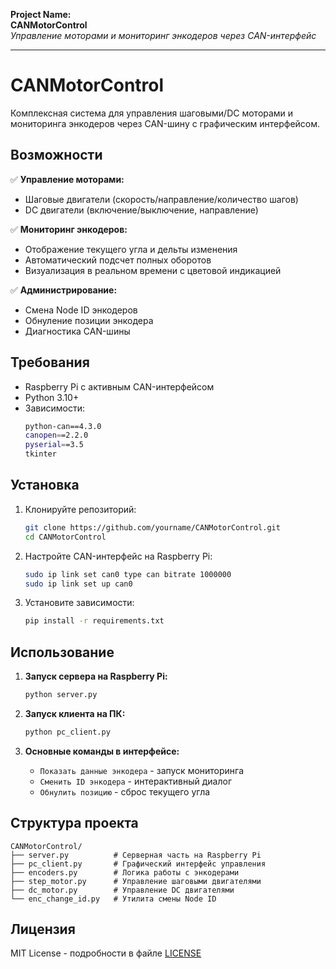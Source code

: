 **Project Name:**  
**CANMotorControl**  
*Управление моторами и мониторинг энкодеров через CAN-интерфейс*

---

# CANMotorControl  
Комплексная система для управления шаговыми/DC моторами и мониторинга энкодеров через CAN-шину с графическим интерфейсом.

## Возможности  
✅ **Управление моторами:**  
- Шаговые двигатели (скорость/направление/количество шагов)  
- DC двигатели (включение/выключение, направление)  

✅ **Мониторинг энкодеров:**  
- Отображение текущего угла и дельты изменения  
- Автоматический подсчет полных оборотов  
- Визуализация в реальном времени с цветовой индикацией  

✅ **Администрирование:**  
- Смена Node ID энкодеров  
- Обнуление позиции энкодера  
- Диагностика CAN-шины  

## Требования  
- Raspberry Pi с активным CAN-интерфейсом  
- Python 3.10+  
- Зависимости:  
  ```bash
  python-can==4.3.0
  canopen==2.2.0
  pyserial==3.5
  tkinter
  ```

## Установка  
1. Клонируйте репозиторий:  
   ```bash
   git clone https://github.com/yourname/CANMotorControl.git
   cd CANMotorControl
   ```

2. Настройте CAN-интерфейс на Raspberry Pi:  
   ```bash
   sudo ip link set can0 type can bitrate 1000000
   sudo ip link set up can0
   ```

3. Установите зависимости:  
   ```bash
   pip install -r requirements.txt
   ```

## Использование  
1. **Запуск сервера на Raspberry Pi:**  
   ```bash
   python server.py
   ```

2. **Запуск клиента на ПК:**  
   ```bash
   python pc_client.py
   ```

3. **Основные команды в интерфейсе:**  
   - `Показать данные энкодера` - запуск мониторинга  
   - `Сменить ID энкодера` - интерактивный диалог  
   - `Обнулить позицию` - сброс текущего угла  

## Структура проекта  
```  
CANMotorControl/  
├── server.py          # Серверная часть на Raspberry Pi  
├── pc_client.py       # Графический интерфейс управления  
├── encoders.py        # Логика работы с энкодерами  
├── step_motor.py      # Управление шаговыми двигателями  
├── dc_motor.py        # Управление DC двигателями  
└── enc_change_id.py   # Утилита смены Node ID  
```

## Лицензия  
MIT License - подробности в файле [LICENSE](LICENSE)